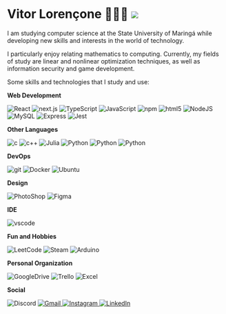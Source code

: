 # Vitor Lorençone 🧑🏻‍💻 ![](https://visitor-badge.laobi.icu/badge?page_id=VitorLorencone.readme)

I am studying computer science at the State University of Maringá while developing new skills and interests in the world of technology.

I particularly enjoy relating mathematics to computing. Currently, my fields of study are linear and nonlinear optimization techniques, as well as information security and game development.

Some skills and technologies that I study and use:

**Web Development**

<p>
  <img alt="React" src="https://img.shields.io/badge/-React-45b8d8?style=flat-square&logo=react&logoColor=white" />
  <img alt="next.js" src="https://img.shields.io/badge/-Next.js-000000?style=flat-square&logo=next.js&logoColor=white" />
  <img alt="TypeScript"src="https://img.shields.io/badge/-TypeScript-007ACC?style=flat-square&logo=typescript&logoColor=white" />
  <img alt="JavaScript"src="https://shields.io/badge/JavaScript-F7DF1E?logo=JavaScript&logoColor=000&style=flat-square" />
  <img alt="npm" src="https://img.shields.io/badge/-NPM-CB3837?style=flat-square&logo=npm&logoColor=white" />
  <img alt="html5" src="https://img.shields.io/badge/-HTML5-E34F26?style=flat-square&logo=html5&logoColor=white" />
  <img alt="NodeJS" src="https://img.shields.io/badge/-NodeJS-43853d?style=flat-square&logo=Node.js&logoColor=white" />
  <img alt="MySQL" src="https://img.shields.io/badge/MySQL-00000F?style=flat-square&logo=mysql&logoColor=white" />
  <img alt="Express" src="https://img.shields.io/badge/-express-13aa52?style=flat-square&logo=express&logoColor=white" />
  <img alt="Jest" src="https://img.shields.io/badge/-jest-%23C21325?style=flat-square&logo=jest&logoColor=white" />
</p>

**Other Languages**

<p>
  <img alt="c" src="https://img.shields.io/badge/c-%2300599C.svg?style=flat-square&logo=c&logoColor=white" />
  <img alt="c++" src="https://img.shields.io/badge/c++-%2300599C.svg?style=flat-square&logo=c%2B%2B&logoColor=white" />
  <img alt="Julia" src="https://img.shields.io/badge/-Julia-9558B2?style=flat-square&logo=julia&logoColor=white" />
  <img alt="Python" src="https://img.shields.io/badge/python-3670A0?style=flat-square&logo=python&logoColor=ffdd54" />
  <img alt="Python" src="https://img.shields.io/badge/python-3670A0?style=flat-square&logo=python&logoColor=ffdd54" />
  <img alt="Python" src="https://img.shields.io/badge/python-3670A0?style=flat-square&logo=python&logoColor=ffdd54" />
</p>

**DevOps**

<p>
  <img alt="git" src="https://img.shields.io/badge/-Git-F05032?style=flat-square&logo=git&logoColor=white" />
  <img alt="Docker" src="https://img.shields.io/badge/-Docker-46a2f1?style=flat-square&logo=docker&logoColor=white" />
  <img alt="Ubuntu" src="https://img.shields.io/badge/-Ubuntu-DB652A?style=flat-square&logo=ubuntu&logoColor=white" />
</p>

**Design**

<p>
  <img alt="PhotoShop" src="https://img.shields.io/badge/adobe%20photoshop-%2331A8FF.svg?style=flat-square&logo=adobe%20photoshop&logoColor=white" />
  <img alt="Figma" src="https://img.shields.io/badge/figma-%23F24E1E.svg?style=flat-square&logo=figma&logoColor=white" />
</p>

**IDE**

<p>
  <img alt="vscode" src="https://img.shields.io/badge/Visual%20Studio%20Code-blue?style=flat-square&logo=visual-studio-code&logoColor=ffffff" />
</p>

**Fun and Hobbies**

<p>
  <img alt="LeetCode" src="https://img.shields.io/badge/LeetCode-000000?style=flat-square&logo=LeetCode&logoColor=#d16c06" />
  <img alt="Steam" src="https://img.shields.io/badge/steam-%23000000.svg?style=flat-square&logo=steam&logoColor=white" />
  <img alt="Arduino" src="https://img.shields.io/badge/-Arduino-00979D?style=flat-square&logo=Arduino&logoColor=white" />
</p>

**Personal Organization**
<p>
  <img alt="GoogleDrive" src="https://img.shields.io/badge/Google%20Drive-4285F4?style=flat-square&logo=googledrive&logoColor=white" />
  <img alt="Trello" src="https://img.shields.io/badge/Trello-%23026AA7.svg?style=flat-square&logo=Trello&logoColor=white" />
  <img alt="Excel" src="https://img.shields.io/badge/Microsoft_Excel-217346?style=flat-square&logo=microsoft-excel&logoColor=white" />
</p>

**Social**
<p>
  <img alt="Discord" src="https://img.shields.io/badge/Discord-%235865F2.svg?style=for-the-badge&logo=discord&logoColor=white" />
  <a href="mailto:vitorlorencone@gmail.com">  
    <img alt="Gmail" src="https://img.shields.io/badge/Gmail-D14836?style=for-the-badge&logo=gmail&logoColor=white" />
  <a href="https://seu-link-para-o-GoogleDrive">  
    <img alt="Instagram" src="https://www.instagram.com/vitor_lorencone/" />
  <a href="www.linkedin.com/in/vitorlorencone">
    <img alt="LinkedIn" src="https://img.shields.io/badge/linkedin-%230077B5.svg?style=for-the-badge&logo=linkedin&logoColor=white" />
</p>
